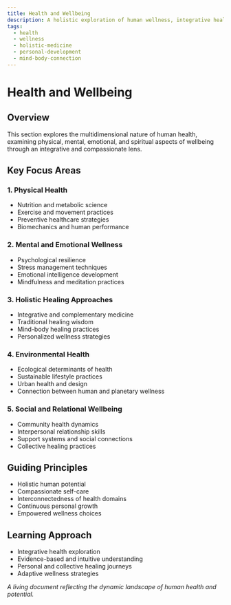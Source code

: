```yaml
---
title: Health and Wellbeing
description: A holistic exploration of human wellness, integrative health practices, and comprehensive life strategies
tags:
  - health
  - wellness
  - holistic-medicine
  - personal-development
  - mind-body-connection
---
```


# Health and Wellbeing

## Overview

This section explores the multidimensional nature of human health, examining physical, mental, emotional, and spiritual aspects of wellbeing through an integrative and compassionate lens.

## Key Focus Areas

### 1. Physical Health
- Nutrition and metabolic science
- Exercise and movement practices
- Preventive healthcare strategies
- Biomechanics and human performance

### 2. Mental and Emotional Wellness
- Psychological resilience
- Stress management techniques
- Emotional intelligence development
- Mindfulness and meditation practices

### 3. Holistic Healing Approaches
- Integrative and complementary medicine
- Traditional healing wisdom
- Mind-body healing practices
- Personalized wellness strategies

### 4. Environmental Health
- Ecological determinants of health
- Sustainable lifestyle practices
- Urban health and design
- Connection between human and planetary wellness

### 5. Social and Relational Wellbeing
- Community health dynamics
- Interpersonal relationship skills
- Support systems and social connections
- Collective healing practices

## Guiding Principles
- Holistic human potential
- Compassionate self-care
- Interconnectedness of health domains
- Continuous personal growth
- Empowered wellness choices

## Learning Approach
- Integrative health exploration
- Evidence-based and intuitive understanding
- Personal and collective healing journeys
- Adaptive wellness strategies

*A living document reflecting the dynamic landscape of human health and potential.*
